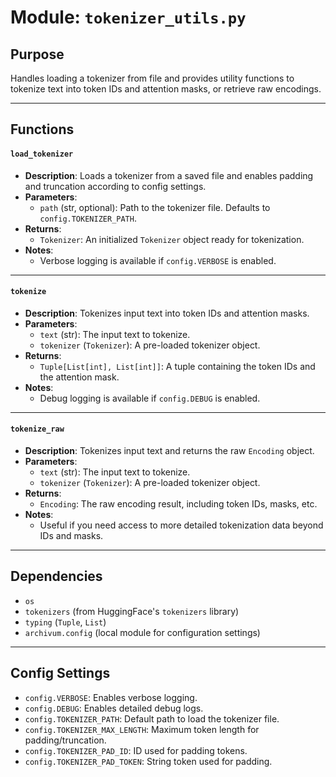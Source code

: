# Module: `tokenizer_utils.py`

## Purpose
Handles loading a tokenizer from file and provides utility functions to tokenize text into token IDs and attention masks, or retrieve raw encodings.

---

## Functions

#### `load_tokenizer`
- **Description**: Loads a tokenizer from a saved file and enables padding and truncation according to config settings.
- **Parameters**:  
  - `path` (str, optional): Path to the tokenizer file. Defaults to `config.TOKENIZER_PATH`.
- **Returns**:  
  - `Tokenizer`: An initialized `Tokenizer` object ready for tokenization.
- **Notes**:  
  - Verbose logging is available if `config.VERBOSE` is enabled.

---

#### `tokenize`
- **Description**: Tokenizes input text into token IDs and attention masks.
- **Parameters**:  
  - `text` (str): The input text to tokenize.  
  - `tokenizer` (`Tokenizer`): A pre-loaded tokenizer object.
- **Returns**:  
  - `Tuple[List[int], List[int]]`: A tuple containing the token IDs and the attention mask.
- **Notes**:  
  - Debug logging is available if `config.DEBUG` is enabled.

---

#### `tokenize_raw`
- **Description**: Tokenizes input text and returns the raw `Encoding` object.
- **Parameters**:  
  - `text` (str): The input text to tokenize.  
  - `tokenizer` (`Tokenizer`): A pre-loaded tokenizer object.
- **Returns**:  
  - `Encoding`: The raw encoding result, including token IDs, masks, etc.
- **Notes**:  
  - Useful if you need access to more detailed tokenization data beyond IDs and masks.

---

## Dependencies
- `os`
- `tokenizers` (from HuggingFace's `tokenizers` library)
- `typing` (`Tuple`, `List`)
- `archivum.config` (local module for configuration settings)

---

## Config Settings
- `config.VERBOSE`: Enables verbose logging.
- `config.DEBUG`: Enables detailed debug logs.
- `config.TOKENIZER_PATH`: Default path to load the tokenizer file.
- `config.TOKENIZER_MAX_LENGTH`: Maximum token length for padding/truncation.
- `config.TOKENIZER_PAD_ID`: ID used for padding tokens.
- `config.TOKENIZER_PAD_TOKEN`: String token used for padding.

